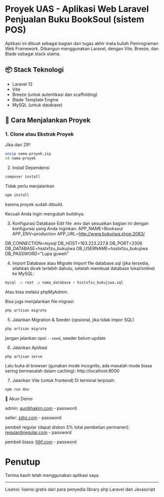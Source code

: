 # Proyek UAS - Aplikasi Web Laravel Penjualan Buku BookSoul (sistem POS)

Aplikasi ini dibuat sebagai bagian dari tugas akhir mata kuliah Pemrograman Web Framework. Dibangun menggunakan Laravel, dengan Vite, Breeze, dan Blade sebagai stack utama.

## 📦 Stack Teknologi

- Laravel 12
- Vite
- Breeze (untuk autentikasi dan scaffolding)
- Blade Template Engine
- MySQL (untuk database)

## 🚀 Cara Menjalankan Proyek

### 1. Clone atau Ekstrak Proyek

Jika dari ZIP:
```bash
unzip nama-proyek.zip
cd nama-proyek
```

2. Install Dependensi
```bash
composer install
```

Tidak perlu menjalankan
```bash
npm install
```
karena proyek sudah dibuild.

Kecuali Anda ingin mengubah buildnya.

3. Konfigurasi Database
Edit file .env dan sesuaikan bagian ini dengan konfigurasi yang Anda inginkan:
APP_NAME=Booksoul
APP_ENV=production
APP_URL=http://www.bukujiwa.shop:2083/

DB_CONNECTION=mysql
DB_HOST=163.223.227.8
DB_PORT=3306
DB_DATABASE=hsstxfzu_bukujiwa
DB_USERNAME=hsstxfzu_bukujiwa
DB_PASSWORD="Lupa guweh"

4. Import Database atau Migrate
Import file database.sql (jika tersedia, silahkan dicek terlebih dahulu, setelah membuat database lokal/online) ke MySQL:

```bash
mysql -u root -p nama_database < hsstxfzu_bukujiwa.sql
```
Atau bisa melalui phpMyAdmin.

Bisa juga menjalankan file migrasi:
```bash
php artisan migrate
```

5. Jalankan Migration & Seeder (opsional, jika tidak impor SQL)

```bash
php artisan migrate
```
jangan jalankan opsi `--seed`, seeder belum update

6. Jalankan Aplikasi

```bash
php artisan serve
```

Lalu buka di browser (gunakan mode incognito, ada masalah  mode biasa sering bermasalah dalam caching):
http://localhost:8000

7. Jalankan Vite (untuk frontend)
Di terminal terpisah:

```bash
npm run dev
```

👤 Akun Demo

admin: aur@hakim.com - password

seller: z@z.com - password

pembeli regular (dapat diskon 5% total pembelian permanen): regular@regular.com - password

pembeli biasa: f@f.com - password


# Penutup

Terima kasih telah menggunakan aplikasi saya.

---

Lisensi: lisensi gratis dari para penyedia library php Laravel dan Javascript